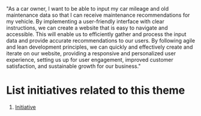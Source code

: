 "As a car owner, I want to be able to input my car mileage and old maintenance data so that I can receive maintenance recommendations for my vehicle. 
By implementing a user-friendly interface with clear instructions, we can create a website that is easy to navigate and accessible.
This will enable us to efficiently gather and process the input data and provide accurate recommendations to our users.
By following agile and lean development principles, we can quickly and effectively create and iterate on our website, providing a responsive and personalized user experience, 
setting us up for user engagement, improved customer satisfaction, and sustainable growth for our business."

# List initiatives related to this theme
1. [Initiative](documentation/templates/theme/initiatives/initiative_template.md)